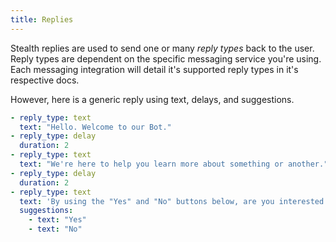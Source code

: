 ```yaml
---
title: Replies
---
```


Stealth replies are used to send one or many *reply types* back to the user. Reply types are dependent on the specific messaging service you're using. Each messaging integration will detail it's supported reply types in it's respective docs.

However, here is a generic reply using text, delays, and suggestions.

```yml
- reply_type: text
  text: "Hello. Welcome to our Bot."
- reply_type: delay
  duration: 2
- reply_type: text
  text: "We're here to help you learn more about something or another."
- reply_type: delay
  duration: 2
- reply_type: text
  text: 'By using the "Yes" and "No" buttons below, are you interested in do you want to continue?'
  suggestions:
    - text: "Yes"
    - text: "No"
```
